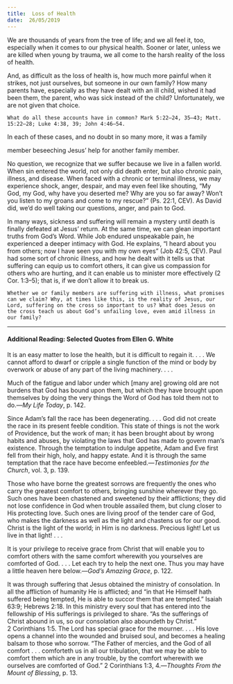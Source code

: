 ```yaml
---
title:  Loss of Health
date:  26/05/2019
---
```


We are thousands of years from the tree of life; and we all feel it, too, especially when it comes to our physical health. Sooner or later, unless we are killed when young by trauma, we all come to the harsh reality of the loss of health.

And, as difficult as the loss of health is, how much more painful when it strikes, not just ourselves, but someone in our own family? How many parents have, especially as they have dealt with an ill child, wished it had been them, the parent, who was sick instead of the child? Unfortunately, we are not given that choice.

`What do all these accounts have in common? Mark 5:22–24, 35–43; Matt. 15:22–28; Luke 4:38, 39; John 4:46–54.`

In each of these cases, and no doubt in so many more, it was a family

member beseeching Jesus’ help for another family member.

No question, we recognize that we suffer because we live in a fallen world. When sin entered the world, not only did death enter, but also chronic pain, illness, and disease. When faced with a chronic or terminal illness, we may experience shock, anger, despair, and may even feel like shouting, “My God, my God, why have you deserted me? Why are you so far away? Won’t you listen to my groans and come to my rescue?” (Ps. 22:1, CEV). As David did, we’d do well taking our questions, anger, and pain to God.

In many ways, sickness and suffering will remain a mystery until death is finally defeated at Jesus’ return. At the same time, we can glean important truths from God’s Word. While Job endured unspeakable pain, he experienced a deeper intimacy with God. He explains, “I heard about you from others; now I have seen you with my own eyes” (Job 42:5, CEV). Paul had some sort of chronic illness, and how he dealt with it tells us that suffering can equip us to comfort others, it can give us compassion for others who are hurting, and it can enable us to minister more effectively (2 Cor. 1:3–5); that is, if we don’t allow it to break us.

`Whether we or family members are suffering with illness, what promises can we claim? Why, at times like this, is the reality of Jesus, our Lord, suffering on the cross so important to us? What does Jesus on the cross teach us about God’s unfailing love, even amid illness in our family?`

---

#### Additional Reading: Selected Quotes from Ellen G. White

It is an easy matter to lose the health, but it is difficult to regain it. . . . We cannot afford to dwarf or cripple a single function of the mind or body by overwork or abuse of any part of the living machinery. . . . 

Much of the fatigue and labor under which [many are] growing old are not burdens that God has bound upon them, but which they have brought upon themselves by doing the very things the Word of God has told them not to do.—_My Life Today_, p. 142.  

Since Adam’s fall the race has been degenerating. . . . God did not create the race in its present feeble condition. This state of things is not the work of Providence, but the work of man; it has been brought about by wrong habits and abuses, by violating the laws that God has made to govern man’s existence. Through the temptation to indulge appetite, Adam and Eve first fell from their high, holy, and happy estate. And it is through the same temptation that the race have become enfeebled.—_Testimonies for the Church_, vol. 3, p. 139. 

Those who have borne the greatest sorrows are frequently the ones who carry the greatest comfort to others, bringing sunshine wherever they go. Such ones have been chastened and sweetened by their afflictions; they did not lose confidence in God when trouble assailed them, but clung closer to His protecting love. Such ones are living proof of the tender care of God, who makes the darkness as well as the light and chastens us for our good. Christ is the light of the world; in Him is no darkness. Precious light! Let us live in that light! . . . 

It is your privilege to receive grace from Christ that will enable you to comfort others with the same comfort wherewith you yourselves are comforted of God. . . . Let each try to help the next one. Thus you may have a little heaven here below.—_God’s Amazing Grace_, p. 122. 

It was through suffering that Jesus obtained the ministry of consolation. In all the affliction of humanity He is afflicted; and “in that He Himself hath suffered being tempted, He is able to succor them that are tempted.” Isaiah 63:9; Hebrews 2:18. In this ministry every soul that has entered into the fellowship of His sufferings is privileged to share. “As the sufferings of Christ abound in us, so our consolation also aboundeth by Christ.” 2 Corinthians 1:5. The Lord has special grace for the mourner. . . . His love opens a channel into the wounded and bruised soul, and becomes a healing balsam to those who sorrow. “The Father of mercies, and the God of all comfort . . . comforteth us in all our tribulation, that we may be able to comfort them which are in any trouble, by the comfort wherewith we ourselves are comforted of God.” 2 Corinthians 1:3, 4.—_Thoughts From the Mount of Blessing_, p. 13. 